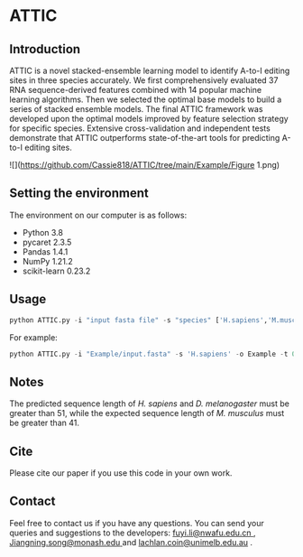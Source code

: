 # ATTIC 

## Introduction ##

ATTIC is a novel stacked-ensemble learning model to identify A-to-I editing sites in three species accurately. We first comprehensively evaluated 37 RNA sequence-derived features combined with 14 popular machine learning algorithms. Then we selected the optimal base models to build a series of stacked ensemble models. The final ATTIC framework was developed upon the optimal models improved by feature selection strategy for specific species. Extensive cross-validation and independent tests demonstrate that ATTIC outperforms state-of-the-art tools for predicting A-to-I editing sites.

![](https://github.com/Cassie818/ATTIC/tree/main/Example/Figure 1.png)

## Setting the environment

The environment on our computer is as follows:

* Python 3.8
* pycaret 2.3.5
* Pandas 1.4.1
* NumPy 1.21.2
* scikit-learn 0.23.2

## Usage

```python
python ATTIC.py -i "input fasta file" -s "species" ['H.sapiens','M.musculus','D.melanogaster'] -o "output file" -t "threshold"
```

For example:

```python
python ATTIC.py -i "Example/input.fasta" -s 'H.sapiens' -o Example -t 0.5
```

## Notes

The predicted sequence length of *H. sapiens* and *D. melanogaster* must be greater than 51, while the expected sequence length of *M. musculus* must be greater than 41.

## Cite

Please cite our paper if you use this code in your own work.

## Contact

Feel free to contact us if you have any questions. You can send your queries and suggestions to the developers:
[fuyi.li@nwafu.edu.cn ](mailto:fuyi.li@nwafu.edu.cn), [Jiangning.song@monash.edu ](mailto:Jiangning.song@monash.edu)and [lachlan.coin@unimelb.edu.au](mailto:lachlan.coin@unimelb.edu.au) .








